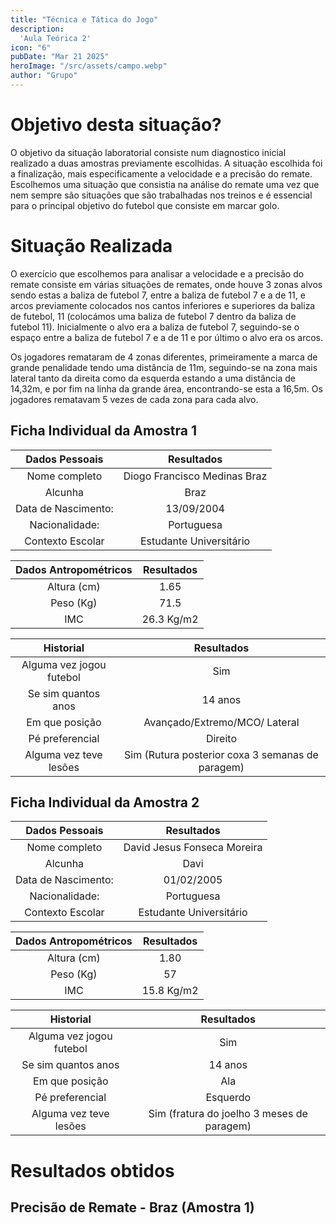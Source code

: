 ```yaml
---
title: "Técnica e Tática do Jogo"
description:
  'Aula Teórica 2'
icon: "6"
pubDate: "Mar 21 2025"
heroImage: "/src/assets/campo.webp"
author: "Grupo"
---
```

# Objetivo desta situação? 

O objetivo da situação laboratorial consiste num diagnostico inicial realizado a duas amostras previamente escolhidas. A situação escolhida foi a finalização, mais especificamente a velocidade e a precisão do remate. Escolhemos uma situação que consistia na análise do remate uma vez que nem sempre são situações que são trabalhadas nos treinos e é essencial para o principal objetivo do futebol que consiste em marcar golo.  

# Situação Realizada  

O exercício que escolhemos para analisar a velocidade e a precisão do remate consiste em várias situações de remates, onde houve 3 zonas alvos sendo estas a baliza de futebol 7, entre a baliza de futebol 7 e a de 11, e arcos previamente colocados nos cantos inferiores e superiores da baliza de futebol, 11 (colocámos uma baliza de futebol 7 dentro da baliza de futebol 11). Inicialmente o alvo era a baliza de futebol 7, seguindo-se o espaço entre a baliza de futebol 7 e a de 11 e por último o alvo era os arcos. 

Os jogadores remataram de 4 zonas diferentes, primeiramente a marca de grande penalidade tendo uma distância de 11m, seguindo-se na zona mais lateral tanto da direita como da esquerda estando a uma distância de 14,32m, e por fim na linha da grande área, encontrando-se esta a 16,5m. Os jogadores rematavam 5 vezes de cada zona para cada alvo. 

## Ficha Individual da Amostra 1 

| Dados Pessoais  | Resultados | 
| :-------------: |:-------------:| 
| Nome completo     | Diogo Francisco Medinas Braz     | 
| Alcunha      | Braz     | 
| Data de Nascimento:      | 13/09/2004     | 
| Nacionalidade:      | Portuguesa     | 
| Contexto Escolar      | Estudante Universitário     | 


| Dados Antropométricos  | Resultados | 
| :-------------: |:-------------:| 
| Altura (cm)     | 1.65     | 
| Peso (Kg)      | 71.5     | 
| IMC      | 26.3 Kg/m2     | 
 
| Historial  | Resultados | 
| :-------------: |:-------------: | 
| Alguma vez jogou futebol | Sim | 
| Se sim quantos anos | 14 anos | 
| Em que posição | Avançado/Extremo/MCO/ Lateral | 
| Pé preferencial | Direito | 
| Alguma vez teve lesões | Sim (Rutura posterior coxa 3 semanas de paragem) | 

## Ficha Individual da Amostra 2 
  
| Dados Pessoais  | Resultados | 
| :-------------: |:-------------:| 
| Nome completo     | David Jesus Fonseca Moreira    | 
| Alcunha      | Davi | 
| Data de Nascimento:      | 01/02/2005     | 
| Nacionalidade:      | Portuguesa     | 
| Contexto Escolar      | Estudante Universitário     | 
 
| Dados Antropométricos  | Resultados | 
| :-------------: |:-------------:| 
| Altura (cm)     | 1.80     | 
| Peso (Kg)      | 57     | 
| IMC      | 15.8 Kg/m2     | 
 
| Historial  | Resultados | 
| :-------------: |:-------------: | 
| Alguma vez jogou futebol | Sim | 
| Se sim quantos anos | 14 anos | 
| Em que posição | Ala | 
| Pé preferencial | Esquerdo | 
| Alguma vez teve lesões | Sim (fratura do joelho 3 meses de paragem) | 

# Resultados obtidos 

## Precisão de Remate - Braz (Amostra 1)